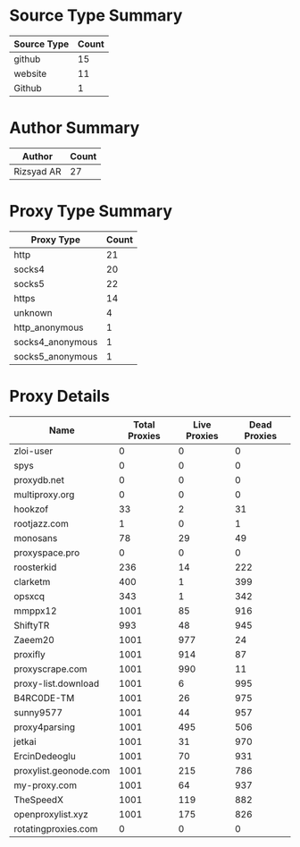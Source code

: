 # Source Type Summary

| Source Type | Count |
|-------------|-------|
| github | 15 |
| website | 11 |
| Github | 1 |


# Author Summary

| Author | Count |
|--------|-------|
| Rizsyad AR | 27 |


# Proxy Type Summary

| Proxy Type | Count |
|------------|-------|
| http | 21 |
| socks4 | 20 |
| socks5 | 22 |
| https | 14 |
| unknown | 4 |
| http_anonymous | 1 |
| socks4_anonymous | 1 |
| socks5_anonymous | 1 |


# Proxy Details

| Name | Total Proxies | Live Proxies | Dead Proxies |
|------|---------------|--------------|---------------|
| zloi-user | 0 | 0 | 0 |
| spys | 0 | 0 | 0 |
| proxydb.net | 0 | 0 | 0 |
| multiproxy.org | 0 | 0 | 0 |
| hookzof | 33 | 2 | 31 |
| rootjazz.com | 1 | 0 | 1 |
| monosans | 78 | 29 | 49 |
| proxyspace.pro | 0 | 0 | 0 |
| roosterkid | 236 | 14 | 222 |
| clarketm | 400 | 1 | 399 |
| opsxcq | 343 | 1 | 342 |
| mmppx12 | 1001 | 85 | 916 |
| ShiftyTR | 993 | 48 | 945 |
| Zaeem20 | 1001 | 977 | 24 |
| proxifly | 1001 | 914 | 87 |
| proxyscrape.com | 1001 | 990 | 11 |
| proxy-list.download | 1001 | 6 | 995 |
| B4RC0DE-TM | 1001 | 26 | 975 |
| sunny9577 | 1001 | 44 | 957 |
| proxy4parsing | 1001 | 495 | 506 |
| jetkai | 1001 | 31 | 970 |
| ErcinDedeoglu | 1001 | 70 | 931 |
| proxylist.geonode.com | 1001 | 215 | 786 |
| my-proxy.com | 1001 | 64 | 937 |
| TheSpeedX | 1001 | 119 | 882 |
| openproxylist.xyz | 1001 | 175 | 826 |
| rotatingproxies.com | 0 | 0 | 0 |

